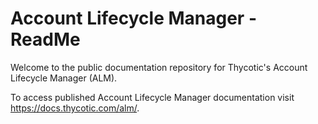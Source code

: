 [title]: # (readme)
[tags]: # (readme)
[priority]: # (1)
[display]: # (none)
# Account Lifecycle Manager - ReadMe

Welcome to the public documentation repository for Thycotic's Account Lifecycle Manager (ALM).

To access published Account Lifecycle Manager documentation visit https://docs.thycotic.com/alm/.